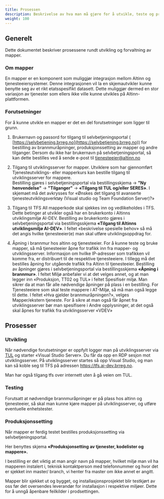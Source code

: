 ```yaml
---
title: Prosessen
description: Beskrivelse av hva man må gjøre for å utvikle, teste og produksjonssette en mapper
weight: 100
---
```


## Generelt

Dette dokumentet beskriver prosessene rundt utvikling og forvaltning av mapper.

### Om mapper

En mapper er en komponent som muliggjør integrasjon mellom Altinn og tjenesteeiersystemer.  Denne integrasjonen vil la en skjemautvikler kunne benytte seg av et rikt etatsspesifikt datasett. Dette muliggjør dermed en stor variasjon av tjenester som ellers ikke ville kunne utvikles på Altinn-plattformen.

### Forutsetninger

For å kunne utvikle en mapper er det en del forutsetninger som ligger til grunn.

1. Brukernavn og passord for tilgang til selvbetjeningsportal ( [https://selvbetjening.brreg.no](https://selvbetjening.brreg.no)) for bestilling av brannmuråpninger, produksjonssetting av mapper og andre tilganger.
Dersom du ikke har brukernavn på selvbetjeningsportal, så kan dette bestilles ved å sende e-post til [tjenesteeier@altinn.no](mailto:tjenesteeier@altinn.no)

2. Tilgang til utviklingsserver for mapper.
Utviklere som har gjennomført Tjenesteutviklings- eller mapperkurs kan bestille tilgang til utviklingsserver for mappere.   
Bestilling gjøres i selvbetjeningsportal via bestillingsskjema
-> **"Ny henvendelse"** -> **"Tilganger"** -> **«Tilgang til TUL og/eller SERES»**. 
I skjemaet må det avkrysses for «Ønskes det tilgang til avanserte tjenesteutviklingsverktøy (Visual studio og Team Foundation Server)?»

3. Tilgang til TFS
All mapperkode skal sjekkes inn og vedlikeholdes i TFS. Dette betinger at utvikler også har en brukerkonto i Altinns utviklingsmiljø AI-DEV. Bestilling av brukerkonto  gjøres i selvbetjeningsportal via bestillingsskjema **«Tilgang til Altinns utviklingsmiljø AI-DEV»**.
I feltet «beskrivelse spesielle behov» så må det angis hvilke tjenesteeier(e) man skal utføre utviklingsoppdrag for.

1. Åpning i brannmur hos altinn og tjenesteeier.
For å kunne teste og bruke mapper, så må tjenesteeier åpne for trafikk inn fra mapper- og utviklingsserver. Informasjon om hvilke IP-adresser som trafikken vil komme fra, er distribuert til de respektive tjenesteeiere.
I tillegg må det bestilles åpning for utgående trafikk fra Altinn til tjenesteeier.
Bestilling av åpninger gjøres i selvbetjeningsportal via bestillingsskjema **«Åpning i brannmur»**.
I feltet Miljø anbefaler vi at det velges annet, og at man legger inn «Produksjon, TT02 og TUL» i feltet Spesifisér miljø. Man sikrer da at man får alle nødvendige åpninger på plass i en bestilling. For Tjenesteeiere som skal teste mappere i AT-Miljø, så må man også legge til dette.
I feltet «Hva gjelder brannmuråpningen?», velges Mapper/ekstern tjeneste.
For å sikre at man også får åpnet fra utviklingsserver bør man spesifisere i Andre opplysninger, at det også skal åpnes for trafikk fra utviklingsserver «VDEV»



## Prosesser

### Utvikling

Når nødvendige forutsetninger er oppfylt logger man på utviklingsserver via [TUL](https://tul.altinn.no) og starter «Visual Studio Server». Du får da opp en RDP sesjon mot utviklingsserver.
På utviklingsserver startes så opp Visual Studio, og man kan så koble seg til TFS på adressen https://tfs.ai-dev.brreg.no.

Man har også tilgang tfs over internett uten å gå veien om TUL.

### Testing

Forutsatt at nødvendige brannmuråpninger er på plass hos altinn og tjenesteeier, så skal man kunne kjøre mapper på utviklingsserver, og utføre eventuelle enhetstester.

### Produksjonssetting

Når mapper er ferdig testet bestilles produksjonssetting via selvbetjeningsportal.

Her benyttes skjema **«Produksjonsetting av tjenester, kodelister og mappere».**

I bestilling er det viktig at man angir navn på mapper, hvilket miljø man vil ha mapperen instalert i, teknisk kontaktperson med telefonnummer og hvor det er sjekket inn master/ branch, vi henter fra master om ikke annet er angitt.

Mapper blir sjekket ut og bygget, og installasjonsprosjektet blir testkjørt av oss før det oversendes leverandør for installasjon i respektive miljøer. Dette for å unngå åpenbare feilkilder i prodsettingen.
